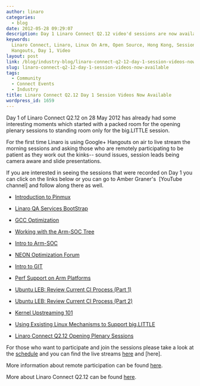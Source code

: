 ```yaml
---
author: linaro
categories:
  - blog
date: 2012-05-28 09:29:07
description: Day 1 Linaro Connect Q2.12 video'd sessions are now available online.
keywords:
  Linaro Connect, Linaro, Linux On Arm, Open Source, Hong Kong, Sessions,
  Hangouts, Day 1, Video
layout: post
link: /blog/industry-blog/linaro-connect-q2-12-day-1-session-videos-now-available/
slug: linaro-connect-q2-12-day-1-session-videos-now-available
tags:
  - Community
  - Connect Events
  - Industry
title: Linaro Connect Q2.12 Day 1 Session Videos Now Available
wordpress_id: 1659
---
```


Day 1 of Linaro Connect Q2.12 on 28 May 2012 has already had some interesting moments which started with a packed room for the opening plenary sessions to standing room only for the big.LITTLE session.

For the first time Linaro is using Google+ Hangouts on air to live stream the morning sessions and asking those who are remotely participating to be patient as they work out the kinks-- sound issues, session leads being camera aware and slide presentations.

If you are interested in seeing the sessions that were recorded on Day 1 you can click on the links below or you can go to Amber Graner's  [YouTube channel] and follow along there as well.

- [Introduction to Pinmux](http://youtu.be/Zd5SseuszQ0)

- [Linaro QA Services BootStrap](http://youtu.be/I59HuSt_yCI)

- [GCC Optimization](http://youtu.be/zyxHPg3rJss)

- [Working with the Arm-SOC Tree](http://youtu.be/_J4wIisd-9o)

- [Intro to Arm-SOC](http://youtu.be/Q1Xp-HlbF00)

- [NEON Optimization Forum](http://youtu.be/zYnC888SzFQ)

- [Intro to GIT](http://youtu.be/iiKOX96-gwg)

- [Perf Support on Arm Platforms](http://youtu.be/r_RhM9kEYjc)

- [Ubuntu LEB: Review Current CI Process (Part 1)](http://youtu.be/zKFhwqbvay8)

- [Ubuntu LEB: Review Current CI Process (Part 2)](http://youtu.be/YyNdYapK8Lw)

- [Kernel Upstreaming 101](http://youtu.be/fp7n7VPrHD8)

- [Using Exsisting Linux Mechanisms to Support big.LITTLE](http://youtu.be/K8C31mb7Qc0)

- [Linaro Connect Q2.12 Opening Plenary Sessions](http://youtu.be/OlzYuXMuJ9E)

For those who want to participate and join the sessions please take a look at the [schedule](https://connect.linaro.org/resources/#schedule) and you can find the live streams [here](https://web.archive.org/web/2019*/https://plus.google.com/+LinaroOrg) and [here].

More information about remote participation can be found [here](https://connect.linaro.org/).

More about Linaro Connect Q2.12 can be found [here](https://connect.linaro.org/resources/#welcome).
